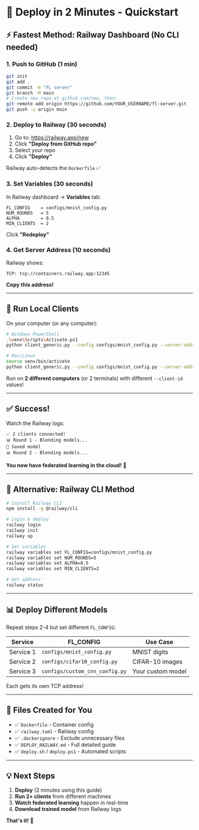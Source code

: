 # 🚀 Deploy in 2 Minutes - Quickstart

## ⚡ **Fastest Method: Railway Dashboard (No CLI needed)**

### **1. Push to GitHub (1 min)**
```bash
git init
git add .
git commit -m "FL server"
git branch -M main
# Create new repo at github.com/new, then:
git remote add origin https://github.com/YOUR_USERNAME/fl-server.git
git push -u origin main
```

### **2. Deploy to Railway (30 seconds)**
1. Go to: https://railway.app/new
2. Click **"Deploy from GitHub repo"**
3. Select your repo
4. Click **"Deploy"**

Railway auto-detects the `Dockerfile` ✅

### **3. Set Variables (30 seconds)**
In Railway dashboard → **Variables** tab:
```
FL_CONFIG    = configs/mnist_config.py
NUM_ROUNDS   = 5
ALPHA        = 0.5
MIN_CLIENTS  = 2
```
Click **"Redeploy"**

### **4. Get Server Address (10 seconds)**
Railway shows:
```
TCP: tcp://containers.railway.app:12345
```
**Copy this address!**

---

## 👥 **Run Local Clients**

On your computer (or any computer):
```bash
# Windows PowerShell
.\venv\Scripts\Activate.ps1
python client_generic.py --config configs/mnist_config.py --server-address containers.railway.app:12345 --client-id 0

# Mac/Linux
source venv/bin/activate
python client_generic.py --config configs/mnist_config.py --server-address containers.railway.app:12345 --client-id 0
```

Run on **2 different computers** (or 2 terminals) with different `--client-id` values!

---

## ✅ **Success!**

Watch the Railway logs:
```
✅ 2 clients connected!
📊 Round 1 - Blending models...
💾 Saved model
📊 Round 2 - Blending models...
```

**You now have federated learning in the cloud!** 🎉

---

## 🔧 **Alternative: Railway CLI Method**

```bash
# Install Railway CLI
npm install -g @railway/cli

# Login & deploy
railway login
railway init
railway up

# Set variables
railway variables set FL_CONFIG=configs/mnist_config.py
railway variables set NUM_ROUNDS=5
railway variables set ALPHA=0.5
railway variables set MIN_CLIENTS=2

# Get address
railway status
```

---

## 📊 **Deploy Different Models**

Repeat steps 2-4 but set different `FL_CONFIG`:

| Service | FL_CONFIG | Use Case |
|---------|-----------|----------|
| Service 1 | `configs/mnist_config.py` | MNIST digits |
| Service 2 | `configs/cifar10_config.py` | CIFAR-10 images |
| Service 3 | `configs/custom_cnn_config.py` | Your custom model |

Each gets its own TCP address!

---

## 🎯 **Files Created for You**

- ✅ `Dockerfile` - Container config
- ✅ `railway.toml` - Railway config
- ✅ `.dockerignore` - Exclude unnecessary files
- ✅ `DEPLOY_RAILWAY.md` - Full detailed guide
- ✅ `deploy.sh` / `deploy.ps1` - Automated scripts

---

## 💡 **Next Steps**

1. **Deploy** (2 minutes using this guide)
2. **Run 2+ clients** from different machines
3. **Watch federated learning** happen in real-time
4. **Download trained model** from Railway logs

**That's it!** 🚀

